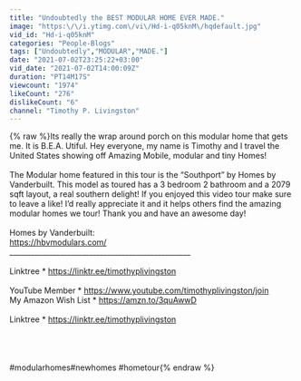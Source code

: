 ```yaml
---
title: "Undoubtedly the BEST MODULAR HOME EVER MADE."
image: "https:\/\/i.ytimg.com\/vi\/Hd-i-q05knM\/hqdefault.jpg"
vid_id: "Hd-i-q05knM"
categories: "People-Blogs"
tags: ["Undoubtedly","MODULAR","MADE."]
date: "2021-07-02T23:25:22+03:00"
vid_date: "2021-07-02T14:00:09Z"
duration: "PT14M17S"
viewcount: "1974"
likeCount: "276"
dislikeCount: "6"
channel: "Timothy P. Livingston"
---
```

{% raw %}Its really the wrap around porch on this modular home that gets me. It is B.E.A. Utiful. Hey everyone, my name is Timothy and I travel the United States showing off Amazing Mobile, modular and tiny Homes! <br /><br />The Modular home featured in this tour is the “Southport” by Homes by Vanderbuilt. This model as toured has a 3 bedroom 2 bathroom and a 2079 sqft layout, a real southern delight! If you enjoyed this video tour make sure to leave a like! I’d really appreciate it and it helps others find the amazing modular homes we tour! Thank you and have an awesome day!<br /><br />Homes by Vanderbuilt:<br /><a rel="nofollow" target="blank" href="https://hbvmodulars.com/">https://hbvmodulars.com/</a><br />__________________________________________________<br /><br />Linktree * <a rel="nofollow" target="blank" href="https://linktr.ee/timothyplivingston">https://linktr.ee/timothyplivingston</a><br /><br />YouTube Member * <a rel="nofollow" target="blank" href="https://www.youtube.com/timothyplivingston/join">https://www.youtube.com/timothyplivingston/join</a> <br />My Amazon Wish List * <a rel="nofollow" target="blank" href="https://amzn.to/3quAwwD">https://amzn.to/3quAwwD</a><br /><br />Linktree * <a rel="nofollow" target="blank" href="https://linktr.ee/timothyplivingston">https://linktr.ee/timothyplivingston</a><br /><br /><br /><br /><br />#modularhomes​ #newhomes #hometour{% endraw %}
